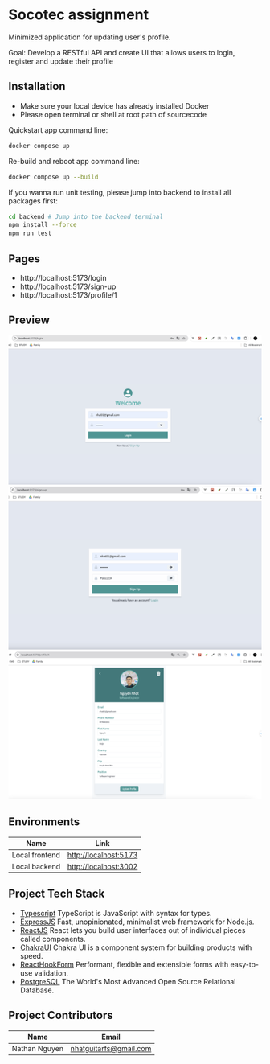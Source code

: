 # Socotec assignment

Minimized application for updating user's profile.

Goal: Develop a RESTful API and create UI that allows users to login, register and update their profile

## Installation

- Make sure your local device has already installed Docker
- Please open terminal or shell at root path of sourcecode

Quickstart app command line:

```bash
docker compose up
```

Re-build and reboot app command line:

```bash
docker compose up --build
```

If you wanna run unit testing, please jump into backend to install all packages first:

```bash
cd backend # Jump into the backend terminal
npm install --force
npm run test
```

## Pages

- http://localhost:5173/login
- http://localhost:5173/sign-up
- http://localhost:5173/profile/1

## Preview

![alt text](./preview/login-page.png)
![alt text](./preview/signup-page.png)
![alt text](./preview/profile-page.png)

## Environments

| Name           | Link                                           |
| -------------- | ---------------------------------------------- |
| Local frontend | [http://localhost:5173](http://127.0.0.1:5173) |
| Local backend  | [http://localhost:3002](http://127.0.0.1:3002) |

## Project Tech Stack

- [Typescript](https://www.typescriptlang.org/) TypeScript is JavaScript with syntax for types.
- [ExpressJS](https://expressjs.com/) Fast, unopinionated, minimalist web framework for Node.js.
- [ReactJS](https://react.dev/) React lets you build user interfaces out of individual pieces called components.
- [ChakraUI](https://www.chakra-ui.com/) Chakra UI is a component system for building products with speed.
- [ReactHookForm](https://react-hook-form.com/) Performant, flexible and extensible forms with easy-to-use validation.
- [PostgreSQL](https://www.postgresql.org/) The World's Most Advanced Open Source Relational Database.

## Project Contributors

| Name          | Email                                            |
| ------------- | ------------------------------------------------ |
| Nathan Nguyen | [nhatguitarfs@gmail.com](nhatguitarfs@gmail.com) |
